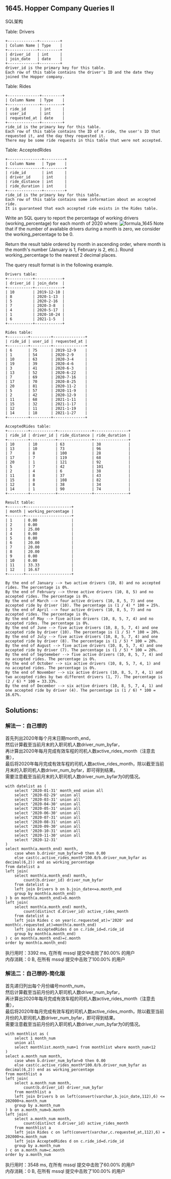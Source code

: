 ## 1645. Hopper Company Queries II
SQL架构

Table: Drivers
```
+-------------+---------+
| Column Name | Type    |
+-------------+---------+
| driver_id   | int     |
| join_date   | date    |
+-------------+---------+
driver_id is the primary key for this table.
Each row of this table contains the driver's ID and the date they joined the Hopper company.
```
 

Table: Rides
```
+--------------+---------+
| Column Name  | Type    |
+--------------+---------+
| ride_id      | int     |
| user_id      | int     |
| requested_at | date    |
+--------------+---------+
ride_id is the primary key for this table.
Each row of this table contains the ID of a ride, the user's ID that requested it, and the day they requested it.
There may be some ride requests in this table that were not accepted.
```
 

Table: AcceptedRides
```
+---------------+---------+
| Column Name   | Type    |
+---------------+---------+
| ride_id       | int     |
| driver_id     | int     |
| ride_distance | int     |
| ride_duration | int     |
+---------------+---------+
ride_id is the primary key for this table.
Each row of this table contains some information about an accepted ride.
It is guaranteed that each accepted ride exists in the Rides table.
```
 

Write an SQL query to report the percentage of working drivers (working_percentage) for each month of 2020 where:
![formula_1645](../pictures/formula_1645.png)
Note that if the number of available drivers during a month is zero, we consider the working_percentage to be 0.

Return the result table ordered by month in ascending order, where month is the month's number (January is 1, February is 2, etc.). Round working_percentage to the nearest 2 decimal places.

The query result format is in the following example.

 
```
Drivers table:
+-----------+------------+
| driver_id | join_date  |
+-----------+------------+
| 10        | 2019-12-10 |
| 8         | 2020-1-13  |
| 5         | 2020-2-16  |
| 7         | 2020-3-8   |
| 4         | 2020-5-17  |
| 1         | 2020-10-24 |
| 6         | 2021-1-5   |
+-----------+------------+

Rides table:
+---------+---------+--------------+
| ride_id | user_id | requested_at |
+---------+---------+--------------+
| 6       | 75      | 2019-12-9    |
| 1       | 54      | 2020-2-9     |
| 10      | 63      | 2020-3-4     |
| 19      | 39      | 2020-4-6     |
| 3       | 41      | 2020-6-3     |
| 13      | 52      | 2020-6-22    |
| 7       | 69      | 2020-7-16    |
| 17      | 70      | 2020-8-25    |
| 20      | 81      | 2020-11-2    |
| 5       | 57      | 2020-11-9    |
| 2       | 42      | 2020-12-9    |
| 11      | 68      | 2021-1-11    |
| 15      | 32      | 2021-1-17    |
| 12      | 11      | 2021-1-19    |
| 14      | 18      | 2021-1-27    |
+---------+---------+--------------+

AcceptedRides table:
+---------+-----------+---------------+---------------+
| ride_id | driver_id | ride_distance | ride_duration |
+---------+-----------+---------------+---------------+
| 10      | 10        | 63            | 38            |
| 13      | 10        | 73            | 96            |
| 7       | 8         | 100           | 28            |
| 17      | 7         | 119           | 68            |
| 20      | 1         | 121           | 92            |
| 5       | 7         | 42            | 101           |
| 2       | 4         | 6             | 38            |
| 11      | 8         | 37            | 43            |
| 15      | 8         | 108           | 82            |
| 12      | 8         | 38            | 34            |
| 14      | 1         | 90            | 74            |
+---------+-----------+---------------+---------------+

Result table:
+-------+--------------------+
| month | working_percentage |
+-------+--------------------+
| 1     | 0.00               |
| 2     | 0.00               |
| 3     | 25.00              |
| 4     | 0.00               |
| 5     | 0.00               |
| 6     | 20.00              |
| 7     | 20.00              |
| 8     | 20.00              |
| 9     | 0.00               |
| 10    | 0.00               |
| 11    | 33.33              |
| 12    | 16.67              |
+-------+--------------------+

By the end of January --> two active drivers (10, 8) and no accepted rides. The percentage is 0%.
By the end of February --> three active drivers (10, 8, 5) and no accepted rides. The percentage is 0%.
By the end of March --> four active drivers (10, 8, 5, 7) and one accepted ride by driver (10). The percentage is (1 / 4) * 100 = 25%.
By the end of April --> four active drivers (10, 8, 5, 7) and no accepted rides. The percentage is 0%.
By the end of May --> five active drivers (10, 8, 5, 7, 4) and no accepted rides. The percentage is 0%.
By the end of June --> five active drivers (10, 8, 5, 7, 4) and one accepted ride by driver (10). The percentage is (1 / 5) * 100 = 20%.
By the end of July --> five active drivers (10, 8, 5, 7, 4) and one accepted ride by driver (8). The percentage is (1 / 5) * 100 = 20%.
By the end of August --> five active drivers (10, 8, 5, 7, 4) and one accepted ride by driver (7). The percentage is (1 / 5) * 100 = 20%.
By the end of Septemeber --> five active drivers (10, 8, 5, 7, 4) and no accepted rides. The percentage is 0%.
By the end of October --> six active drivers (10, 8, 5, 7, 4, 1) and no accepted rides. The percentage is 0%.
By the end of November --> six active drivers (10, 8, 5, 7, 4, 1) and two accepted rides by two different drivers (1, 7). The percentage is (2 / 6) * 100 = 33.33%.
By the end of December --> six active drivers (10, 8, 5, 7, 4, 1) and one accepted ride by driver (4). The percentage is (1 / 6) * 100 = 16.67%.
```

## Solutions:
### 解法一：自己想的
首先列出2020年每个月末日期month_end，<br>
然后计算截至当前月末的入职司机人数driver_num_byfar，<br>
再计算出2020年每月完成有效车程的司机人数active_rides_month（注意去重），<br>
最后将2020年每月完成有效车程的司机人数active_rides_month，除以截至当前月末的入职司机人数driver_num_byfar，即可得到结果。<br>
需要注意截至当前月末的入职司机人数driver_num_byfar为0的情况。
```
with datelist as (
    select '2020-01-31' month_end union all
    select '2020-02-29' union all
    select '2020-03-31' union all
    select '2020-04-30' union all
    select '2020-05-31' union all
    select '2020-06-30' union all
    select '2020-07-31' union all
    select '2020-08-31' union all
    select '2020-09-30' union all
    select '2020-10-31' union all
    select '2020-11-30' union all
    select '2020-12-31'
)
select month(a.month_end) month,
    case when b.driver_num_byfar=0 then 0.00
    else cast(c.active_rides_month*100.0/b.driver_num_byfar as decimal(6,2)) end as working_percentage 
from datelist a
left join(
    select month(a.month_end) month,
        count(b.driver_id) driver_num_byfar
    from datelist a
    left join Drivers b on b.join_date<=a.month_end
    group by month(a.month_end)
) b on month(a.month_end)=b.month
left join(
    select month(a.month_end) month,
        count(distinct d.driver_id) active_rides_month
    from datelist a
    left join Rides c on year(c.requested_at)='2020' and month(c.requested_at)=month(a.month_end)
    left join AcceptedRides d on c.ride_id=d.ride_id
    group by month(a.month_end)
) c on month(a.month_end)=c.month
order by month(a.month_end)
```
执行用时：3392 ms, 在所有 mssql 提交中击败了80.00% 的用户<br>
内存消耗：0 B, 在所有 mssql 提交中击败了100.00% 的用户


### 解法二：自己想的-简化版
首先递归列出每个月份编号month_num，<br>
然后计算截至当前月份的入职司机人数driver_num_byfar，<br>
再计算出2020年每月完成有效车程的司机人数active_rides_month（注意去重），<br>
最后将2020年每月完成有效车程的司机人数active_rides_month，除以截至当前月份的入职司机人数driver_num_byfar，即可得到结果。<br>
需要注意截至当前月份的入职司机人数driver_num_byfar为0的情况。
```
with monthlist as (
    select 1 month_num 
	union all
	select monthlist.month_num+1 from monthlist where month_num<12
)
select a.month_num month,
    case when b.driver_num_byfar=0 then 0.00
    else cast(c.active_rides_month*100.0/b.driver_num_byfar as decimal(6,2)) end as working_percentage 
from monthlist a
left join(
    select a.month_num month,
        count(b.driver_id) driver_num_byfar
    from monthlist a
    left join Drivers b on left(convert(varchar,b.join_date,112),6) <= 202000+a.month_num
    group by a.month_num
) b on a.month_num=b.month
left join(
    select a.month_num month,
        count(distinct d.driver_id) active_rides_month
    from monthlist a
    left join Rides c on left(convert(varchar,c.requested_at,112),6) = 202000+a.month_num
    left join AcceptedRides d on c.ride_id=d.ride_id
    group by a.month_num
) c on a.month_num=c.month
order by a.month_num
```
执行用时：3548 ms, 在所有 mssql 提交中击败了60.00% 的用户<br>
内存消耗：0 B, 在所有 mssql 提交中击败了100.00% 的用户